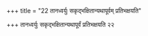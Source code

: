 +++
title = "22 तानध्वर्युः सकृद्भक्षितान्यथापूर्वम् प्रतिभक्षयति"

+++
तानध्वर्युः सकृद्भक्षितान्यथापूर्वं प्रतिभक्षयति २२